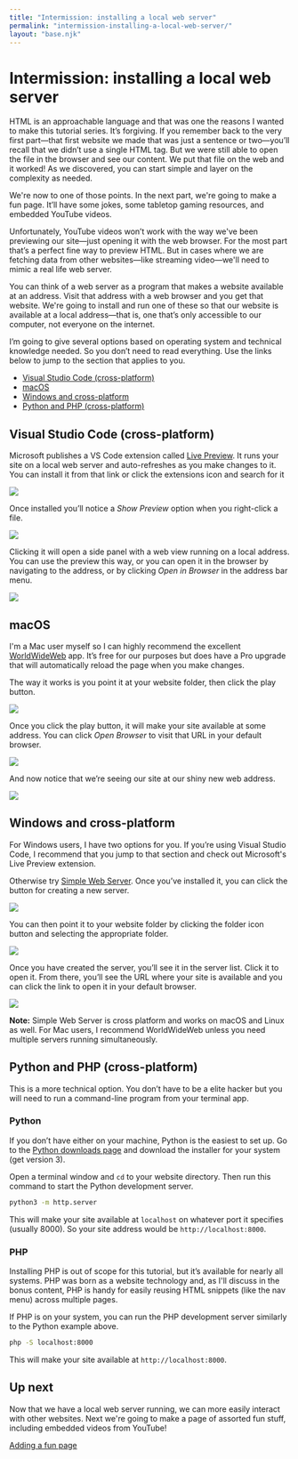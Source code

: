 ```yaml
---
title: "Intermission: installing a local web server"
permalink: "intermission-installing-a-local-web-server/"
layout: "base.njk"
---
```


# Intermission: installing a local web server

HTML is an approachable language and that was one the reasons I wanted to make this tutorial series. It’s forgiving. If you remember back to the very first part—that first website we made that was just a sentence or two—you’ll recall that we didn’t use a single HTML tag. But we were still able to open the file in the browser and see our content. We put that file on the web and it worked! As we discovered, you can start simple and layer on the complexity as needed.

We're now to one of those points. In the next part, we're going to make a fun page. It’ll have some jokes, some tabletop gaming resources, and embedded YouTube videos.

Unfortunately, YouTube videos won’t work with the way we've been previewing our site—just opening it with the web browser. For the most part that’s a perfect fine way to preview HTML. But in cases where we are fetching data from other websites—like streaming video—we'll need to mimic a real life web server.

You can think of a web server as a program that makes a website available at an address. Visit that address with a web browser and you get that website. We're going to install and run one of these so that our website is available at a local address—that is, one that’s only accessible to our computer, not everyone on the internet.

I’m going to give several options based on operating system and technical knowledge needed. So you don’t need to read everything. Use the links below to jump to the section that applies to you.

- [Visual Studio Code (cross-platform)](#visual-studio-code-(cross-platform))
- [macOS](#macos)
- [Windows and cross-platform](#windows-and-cross-platform)
- [Python and PHP (cross-platform)](#python-and-php-(cross-platform))

## Visual Studio Code (cross-platform)

Microsoft publishes a VS Code extension called [Live Preview](https://marketplace.visualstudio.com/items?itemName=ms-vscode.live-server). It runs your site on a local web server and auto-refreshes as you make changes to it. You can install it from that link or click the extensions icon and search for it

![](/assets/img/intermission-installing-a-local-web-server-1.png)

Once installed you’ll notice a _Show Preview_ option when you right-click a file.

![](/assets/img/intermission-installing-a-local-web-server-2.png)

Clicking it will open a side panel with a web view running on a local address. You can use the preview this way, or you can open it in the browser by navigating to the address, or by clicking _Open in Browser_ in the address bar menu.

![](/assets/img/intermission-installing-a-local-web-server-3.png)

## macOS

I'm a Mac user myself so I can highly recommend the excellent [WorldWideWeb](https://iconfactory.com/worldwideweb/) app. It’s free for our purposes but does have a Pro upgrade that will automatically reload the page when you make changes.

The way it works is you point it at your website folder, then click the play button.

![](/assets/img/intermission-installing-a-local-web-server-4.png)

Once you click the play button, it will make your site available at some address. You can click _Open Browser_ to visit that URL in your default browser.

![](/assets/img/intermission-installing-a-local-web-server-5.png)

And now notice that we’re seeing our site at our shiny new web address.

![](/assets/img/intermission-installing-a-local-web-server-6.png)

## Windows and cross-platform

For Windows users, I have two options for you. If you’re using Visual Studio Code, I recommend that you jump to that section and check out Microsoft's Live Preview extension.

Otherwise try [Simple Web Server](https://simplewebserver.org/). Once you’ve installed it, you can click the button for creating a new server.

![](/assets/img/intermission-installing-a-local-web-server-7.png)

You can then point it to your website folder by clicking the folder icon button and selecting the appropriate folder.

![](/assets/img/intermission-installing-a-local-web-server-8.png)

Once you have created the server, you’ll see it in the server list. Click it to open it. From there, you’ll see the URL where your site is available and you can click the link to open it in your default browser.

![](/assets/img/intermission-installing-a-local-web-server-9.png)

**Note:** Simple Web Server is cross platform and works on macOS and Linux as well. For Mac users, I recommend WorldWideWeb unless you need multiple servers running simultaneously.

## Python and PHP (cross-platform)

This is a more technical option. You don’t have to be a elite hacker but you will need to run a command-line program from your terminal app.

### Python

If you don’t have either on your machine, Python is the easiest to set up. Go to the [Python downloads page](https://www.python.org/downloads/) and download the installer for your system (get version 3).

Open a terminal window and `cd` to your website directory. Then run this command to start the Python development server.

```bash
python3 -m http.server
```

This will make your site available at `localhost` on whatever port it specifies (usually 8000). So your site address would be `http://localhost:8000`.

### PHP

Installing PHP is out of scope for this tutorial, but it’s available for nearly all systems. PHP was born as a website technology and, as I'll discuss in the bonus content, PHP is handy for easily reusing HTML snippets (like the nav menu) across multiple pages.

If PHP is on your system, you can run the PHP development server similarly to the Python example above.

```bash
php -S localhost:8000
```

This will make your site available at `http://localhost:8000`.

## Up next

Now that we have a local web server running, we can more easily interact with other websites. Next we're going to make a page of assorted fun stuff, including embedded videos from YouTube!

[Adding a fun page](/adding-a-fun-page)